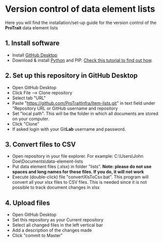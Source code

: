 # Version control of data element lists
Here you will find the installation/set-up guide for the version control of the **ProTrait** data element lists

## 1. Install software
- Install [GitHub Desktop](https://desktop.github.com/)
- Download & install [Python](python.org) and PIP. [Check this tutorial to find out how](https://matthewhorne.me/how-to-install-python-and-pip-on-windows-10/).

## 2. Set up this repository in GitHub Desktop
- Open GitHub Desktop
- Click File --> Clone repository
- Select tab "URL"
- Paste "https://github.com/ProTraitInfra/Item-lists.git" in text field under "Repository URL or GitHub username and repository
- Set "local path". This will be the folder in which all documents are stored on your computer.
- Click "Clone"
- If asked login with your Git**Lab** username and password.

## 3. Convert files to CSV
- Open repository in your file explorer. For example: C:\Users\John Doe\Documents\data-element-lists 
- Put data element files (.xlsx) in folder "lists". **Note: please do not use spaces and long names for these files. If you do, it will not work** 
- Execute (double-click) file "convertXlsToCsv.bat". This program will convert all your xlsx files to CSV files. This is needed since it is not possible to track document changes in xlsx

## 4. Upload files
- Open GitHub Desktop
- Set this repository as your Current repository
- Select all changed files in the left vertical bar
- Add a description of the changes made
- Click "commit to Master"


